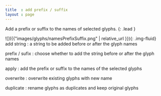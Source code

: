```yaml
---
title  : add prefix / suffix
layout : page
---
```


Add a prefix or suffix to the names of selected glyphs.
{: .lead }


<div class='row'>

<div class='col-sm-4' markdown='1'>
![]({{"images/glyphs/namesPrefixSuffix.png" | relative_url }}){: .img-fluid}
</div>

<div class='col-sm-8' markdown='1'>
add string
: a string to be added before or after the glyph names

prefix / sufix
: choose whether to add the string before or after the glyph names

apply
: add the prefix or suffix to the names of the selected glyphs

overwrite
: overwrite existing glyphs with new name

duplicate
: rename glyphs as duplicates and keep original glyphs
</div>

</div>
